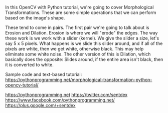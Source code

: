 In this OpenCV with Python tutorial, we're going to cover Morphological Transformations. These are some simple operations that we can perform based on the image's shape.

These tend to come in pairs. The first pair we're going to talk about is Erosion and Dilation. Erosion is where we will "erode" the edges. The way these work is we work with a slider (kernel). We give the slider a size, let's say 5 x 5 pixels. What happens is we slide this slider around, and if all of the pixels are white, then we get white, otherwise black. This may help eliminate some white noise. The other version of this is Dilation, which basically does the opposite: Slides around, if the entire area isn't black, then it is converted to white.

Sample code and text-based tutorial: https://pythonprogramming.net/morphological-transformation-python-opencv-tutorial/

https://pythonprogramming.net
https://twitter.com/sentdex
https://www.facebook.com/pythonprogramming.net/
https://plus.google.com/+sentdex